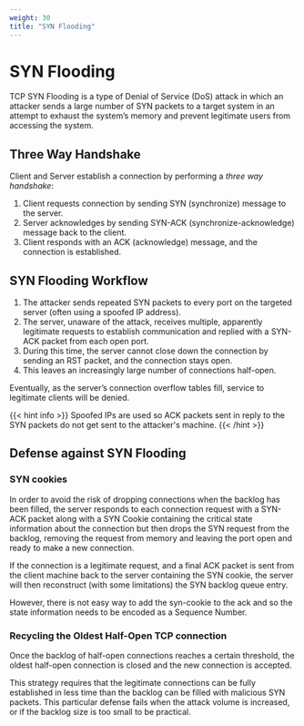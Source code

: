 ```yaml
---
weight: 30
title: "SYN Flooding"
---
```


# SYN Flooding

TCP SYN Flooding is a type of Denial of Service (DoS) attack in which an attacker sends a large number of SYN packets to a target system in an attempt to exhaust the system’s memory and prevent legitimate users from accessing the system.

## Three Way Handshake

Client and Server establish a connection by performing a *three way handshake*:

1. Client requests connection by sending SYN (synchronize) message to the server.
2. Server acknowledges by sending SYN-ACK (synchronize-acknowledge) message back to the client.
3. Client responds with an ACK (acknowledge) message, and the connection is established.

## SYN Flooding Workflow

1. The attacker sends repeated SYN packets to every port on the targeted server (often using a spoofed IP address).
2. The server, unaware of the attack, receives multiple, apparently legitimate requests to establish communication and replied with a SYN-ACK packet from each open port.
3. During this time, the server cannot close down the connection by sending an RST packet, and the connection stays open.
4. This leaves an increasingly large number of connections half-open.

Eventually, as the server’s connection overflow tables fill, service to legitimate clients will be denied.

{{<  hint info >}}
Spoofed IPs are used so ACK packets sent in reply to the SYN packets do not get sent to the attacker's machine.
{{< /hint >}}

## Defense against SYN Flooding

### SYN cookies

In order to avoid the risk of dropping connections when the backlog has been filled, the server responds to each connection request with a SYN-ACK packet along with a SYN Cookie containing the critical state information about the connection but then drops the SYN request from the backlog, removing the request from memory and leaving the port open and ready to make a new connection.

If the connection is a legitimate request, and a final ACK packet is sent from the client machine back to the server containing the SYN cookie, the server will then reconstruct (with some limitations) the SYN backlog queue entry.

However, there is not easy way to add the syn-cookie to the ack and so the state information needs to be encoded as a Sequence Number.

### Recycling the Oldest Half-Open TCP connection

Once the backlog of half-open connections reaches a certain threshold, the oldest half-open connection is closed and the new connection is accepted.

This strategy requires that the legitimate connections can be fully established in less time than the backlog can be filled with malicious SYN packets. This particular defense fails when the attack volume is increased, or if the backlog size is too small to be practical.
